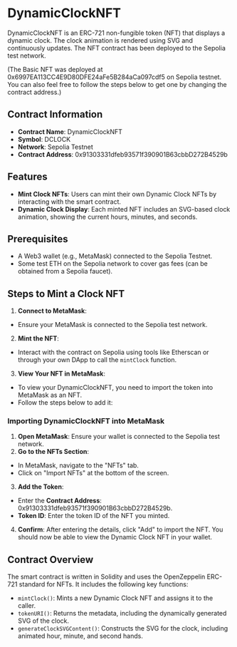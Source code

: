 # DynamicClockNFT

DynamicClockNFT is an ERC-721 non-fungible token (NFT) that displays a dynamic clock. The clock animation is rendered using SVG and continuously updates. The NFT contract has been deployed to the Sepolia test network.

(The Basic NFT was deployed at 0x6997EA113CC4E9D80DFE24aFe5B284aCa097cdf5 on Sepolia testnet. You can also feel free to follow the steps below to get one by changing the contract address.)

## Contract Information

- **Contract Name**: DynamicClockNFT
- **Symbol**: DCLOCK
- **Network**: Sepolia Testnet
- **Contract Address**: 0x91303331dfeb93571f390901B63cbbD272B4529b

## Features

- **Mint Clock NFTs**: Users can mint their own Dynamic Clock NFTs by interacting with the smart contract.
- **Dynamic Clock Display**: Each minted NFT includes an SVG-based clock animation, showing the current hours, minutes, and seconds.

## Prerequisites

- A Web3 wallet (e.g., MetaMask) connected to the Sepolia Testnet.
- Some test ETH on the Sepolia network to cover gas fees (can be obtained from a Sepolia faucet).

## Steps to Mint a Clock NFT

1. **Connect to MetaMask**:

- Ensure your MetaMask is connected to the Sepolia test network.

2. **Mint the NFT**:

- Interact with the contract on Sepolia using tools like Etherscan or through your own DApp to call the `mintClock` function.

3. **View Your NFT in MetaMask**:

- To view your DynamicClockNFT, you need to import the token into MetaMask as an NFT.
- Follow the steps below to add it:

### Importing DynamicClockNFT into MetaMask

1. **Open MetaMask**: Ensure your wallet is connected to the Sepolia test network.
2. **Go to the NFTs Section**:

- In MetaMask, navigate to the "NFTs" tab.
- Click on "Import NFTs" at the bottom of the screen.

3. **Add the Token**:

- Enter the **Contract Address**: 0x91303331dfeb93571f390901B63cbbD272B4529b.
- **Token ID**: Enter the token ID of the NFT you minted.

4. **Confirm**: After entering the details, click "Add" to import the NFT. You should now be able to view the Dynamic Clock NFT in your wallet.

## Contract Overview

The smart contract is written in Solidity and uses the OpenZeppelin ERC-721 standard for NFTs. It includes the following key functions:

- `mintClock()`: Mints a new Dynamic Clock NFT and assigns it to the caller.
- `tokenURI()`: Returns the metadata, including the dynamically generated SVG of the clock.
- `generateClockSVGContent()`: Constructs the SVG for the clock, including animated hour, minute, and second hands.
